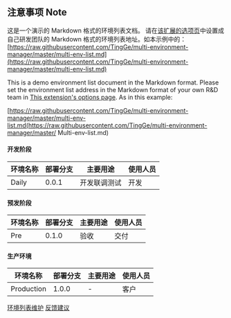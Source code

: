 ## 注意事项 Note

这是一个演示的 Markdown 格式的环境列表文档。
请在[该扩展的选项页](chrome-extension://ehboglklfbenahbjndhnpkicglekincp/options.html)中设置成自己研发团队的 Markdown 格式的环境列表地址。如本示例中的：
[https://raw.githubusercontent.com/TingGe/multi-environment-manager/master/multi-env-list.md](https://raw.githubusercontent.com/TingGe/multi-environment-manager/master/multi-env-list.md)

This is a demo environment list document in the Markdown format.
Please set the environment list address in the Markdown format of your own R&D team in [This extension's options page](chrome-extension://ehboglklfbenahbjndhnpkicglekincp/options.html). As in this example:

[https://raw.githubusercontent.com/TingGe/multi-environment-manager/master/multi-env-list.md(https://raw.githubusercontent.com/TingGe/multi-environment-manager/master/ Multi-env-list.md)




#### **开发阶段**

| 环境名称 | **部署分支** | **主要用途** | **使用人员** |
| -------- | ------------ | ------------ | ------------ |
| Daily    | 0.0.1        | 开发联调测试 | 开发         |

#### **预发阶段**

| 环境名称                                                     | **部署分支** | **主要用途** | 使用人员 |
| ------------------------------------------------------------ | ------------ | ------------ | ---------------- |
| Pre                               | 0.1.0 | 验收 | 交付      |

#### 生产环境

| 环境名称   | **部署分支** | 主要用途 | 使用人员 |
| ---------- | ------------ | -------- | -------- |
| Production | 1.0.0        | -        | 客户     |

[环境列表维护](https://github.com/TingGe/multi-env-switch/edit/master/multi-env-list.md)
[反馈建议](https://github.com/TingGe/multi-env-switch/issues)

